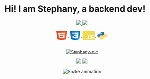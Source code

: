 # Hi! I am Stephany, a backend dev!


<div align="center">
  <a href="https://github.com/StephanyDuarte">
  <img height="180em" src="https://github-readme-stats.vercel.app/api?username=StephanyDuarte&theme=radical&include_all_commits=true&count_private=true"/>
  
  <a href="https://github.com/anuraghazra/github-readme-stats">
  <img height="180em" src="https://github-readme-stats.vercel.app/api/top-langs/?username=StephanyDuarte&langs_count=8&theme=radical"
</div>
  
  
  
<div style="display: inline_block" align="center"><br>
  <img align="center" alt="Logo-HTML" height="30" width="40" src="https://raw.githubusercontent.com/devicons/devicon/master/icons/html5/html5-original.svg">
  <img align="center" alt="Logo" height="30" width="40" src="https://raw.githubusercontent.com/devicons/devicon/master/icons/css3/css3-original.svg">
  <img align="center" alt="Logo-Js" height="30" width="40" src="https://raw.githubusercontent.com/devicons/devicon/master/icons/javascript/javascript-plain.svg">
  <img align="center" alt="Logo-Python" height="30" width="40" src="https://raw.githubusercontent.com/devicons/devicon/master/icons/python/python-original.svg">
  
</div>

  
## 
<div align="center">
  
  ![Stephany-pic](https://user-images.githubusercontent.com/95192898/150832137-dc76df0e-7835-49ca-8b59-954739d56143.jpg)
  
</div>

 <div align="center"> 
  <a href = "mailto:sduarteportela@gmail.com"><img src="https://img.shields.io/badge/-Gmail-%23333?style=for-the-badge&logo=gmail&logoColor=white" target="_blank"></a>
  <a href="https://www.linkedin.com/in/stephany-duarte" target="_blank"><img src="https://img.shields.io/badge/-LinkedIn-%230077B5?style=for-the-badge&logo=linkedin&logoColor=white" target="_blank"></a> 
<div>
  
  ![Snake animation](https://github.com/StephanyDuarte/StephanyDuarte/blob/output/github-contribution-grid-snake.svg)
  

</div>
  

